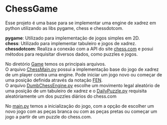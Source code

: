 # ChessGame

Esse projeto é uma base para se implementar uma engine de xadrez em python utilizando as libs pygame, chess e chessdotcom.  

**pygame**: Utilizado para implementação de jogos simples em 2D.   
**chess**: Utilizado para implementar tabuleiro e jogos de xadrez.   
**chessdotcom**: Realiza a conexão com a API do site [chess.com](https://www.chess.com/) e posui métodos para requisitar diversos dados, como puzzles e jogos.  

No diretório [Game](https://github.com/heigon77/ChessGame/tree/master/Game) temos os principais arquivos.  
O arquivo [ChessMain.py](https://github.com/heigon77/ChessGame/blob/master/Game/ChessMain.py) possui a implementação base do jogo de xadrez de um player contra uma engine. Pode iniciar um jogo novo ou começar de uma posição definida através da notação [FEN](https://en.wikipedia.org/wiki/Forsyth%E2%80%93Edwards_Notation).   
O arquivo [DumbChessEngine.py](https://github.com/heigon77/ChessGame/blob/master/Game/DumbChessEngine.py) escolhe um movimento legal aleatório de uma posição de um tabuleiro de xadrez e o [DailyPuzzle.py](https://github.com/heigon77/ChessGame/blob/master/Game/DailyPuzzle.py) requisita aleatóriamente um dos puzzles diários  do chess.com    

No [main.py](https://github.com/heigon77/ChessGame/blob/master/main.py) temos a inicialização do jogo, com a opção de escolher um novo jogo com as peças branca ou com as peças pretas ou começar um jogo a partir de um puzzle do chess.com.

